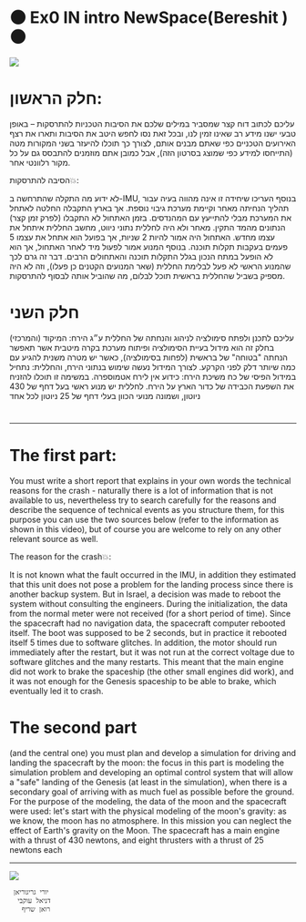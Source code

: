 # :new_moon: Ex0 IN intro NewSpace(Bereshit ):new_moon:


 ![](https://www.space.gov.il/sites/default/files/styles/690_350/public/spaceIL.jpg?itok=eoMu-3ea)


# חלק הראשון: 

עליכם לכתוב דוח קצר שמסביר במילים שלכם את הסיבות הטכניות להתרסקות – באופן טבעי ישנו מידע רב שאינו זמין לנו, ובכל זאת נסו לחפש היטב את הסיבות ותארו את רצף האירועים הטכניים כפי שאתם מבנים אותם, לצורך כך תוכלו להיעזר בשני המקורות מטה (התייחסו למידע כפי שמוצג בסרטון הזה), אבל כמובן אתם מוזמנים להתבסס גם על כל מקור רלוונטי אחר.

הסיבה להתרסקות:collision::

לא ידוע מה התקלה שהתרחשה ב-IMU, בנוסף העריכו שיחידה זו אינה מהווה בעיה עבור תהליך הנחיתה מאחר וקיימת מערכת גיבוי נוספת.
אך בארץ התקבלה החלטה לאתחל את המערכת מבלי להתייעץ עם המהנדסים.
בזמן האתחול לא התקבלו (לפרק זמן קצר) הנתונים מהמד התקין.
מאחר ולא היה לחללית נתוני ניווט, מחשב החללית איתחל את עצמו מחדש.
האתחול היה אמור להיות 2 שניות, אך בפועל הוא אתחל את עצמו 5 פעמים בעקבות תקלות תוכנה.
בנוסף המנוע אמור לפעול מיד לאחר האתחול, אך הוא לא הופעל במתח הנכון בגלל התקלות תוכנה והאתחולים הרבים.
דבר זה גרם לכך שהמנוע הראשי לא פעל לבלימת החללית (שאר המנועים הקטנים כן פעלו), וזה לא היה מספיק בשביל שהחללית בראשית תוכל לבלום, מה שהוביל אותה לבסוף להתרסקות.

# חלק השני 
(והמרכזי) עליכם לתכנן ולפתח סימולציה לניהוג והנחתה של החללית ע״ג הירח: המיקוד בחלק זה הוא מידול בעיית הסימולציה ופיתוח מערכת בקרה מיטבית אשר תאפשר הנחתה "בטוחה" של בראשית (לפחות בסימולציה), כאשר יש מטרה משנית להגיע עם כמה שיותר דלק לפני הקרקע. לצורך המידול נעשה שימוש בנתוני הירח, והחללית: נתחיל במידול הפיסי של כח משיכת הירח: כידוע אין לירח אטמוספרה. במשימה זו תוכלו להזניח את השפעת הכבידה של כדור הארץ על הירח. לחללית יש מנוע ראשי בעל דחף של 430 ניוטון, ושמונה מנועי הכוון בעלי דחף של 25 ניוטון לכל אחד

#
 
 
 -------------------------------------------------------------------------
 
 
 # The first part:

You must write a short report that explains in your own words the technical reasons for the crash - naturally there is a lot of information that is not available to us, nevertheless try to search carefully for the reasons and describe the sequence of technical events as you structure them, for this purpose you can use the two sources below (refer to the information as shown in this video), but of course you are welcome to rely on any other relevant source as well.

The reason for the crash:collision::

It is not known what the fault occurred in the IMU, in addition they estimated that this unit does not pose a problem for the landing process since there is another backup system.
But in Israel, a decision was made to reboot the system without consulting the engineers.
During the initialization, the data from the normal meter were not received (for a short period of time).
Since the spacecraft had no navigation data, the spacecraft computer rebooted itself.
The boot was supposed to be 2 seconds, but in practice it rebooted itself 5 times due to software glitches.
In addition, the motor should run immediately after the restart, but it was not run at the correct voltage due to software glitches and the many restarts.
This meant that the main engine did not work to brake the spaceship (the other small engines did work), and it was not enough for the Genesis spaceship to be able to brake, which eventually led it to crash.

# The second part
(and the central one) you must plan and develop a simulation for driving and landing the spacecraft by the moon: the focus in this part is modeling the simulation problem and developing an optimal control system that will allow a "safe" landing of the Genesis (at least in the simulation), when there is a secondary goal of arriving with as much fuel as possible before the ground. For the purpose of the modeling, the data of the moon and the spacecraft were used: let's start with the physical modeling of the moon's gravity: as we know, the moon has no atmosphere. In this mission you can neglect the effect of Earth's gravity on the Moon. The spacecraft has a main engine with a thrust of 430 newtons, and eight thrusters with a thrust of 25 newtons each

--------------------------------------------------

 ![](https://images1.calcalist.co.il/PicServer3/2019/04/11/898977/3LM.jpg)

     יורי גריגוריאן
      דניאל עוקבי
       רואן שריף
                                                                                                       
                                                                                                          



